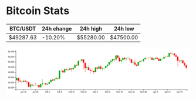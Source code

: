 # Bitcoin Stats

BTC/USDT|24h change|24h high|24h low|
|---|---|---|---|
|$49287.63|-10.20%|$55280.00|$47500.00|

<img src="./chart.svg">
